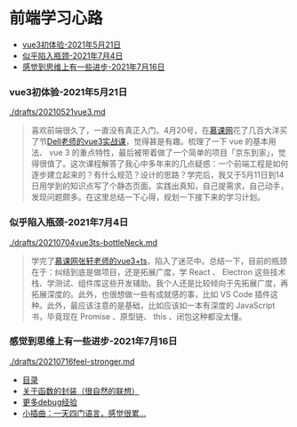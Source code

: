 # 前端学习心路

<!-- @import "[TOC]" {cmd="toc" depthFrom=3 depthTo=6 orderedList=false} -->

<!-- code_chunk_output -->

- [vue3初体验-2021年5月21日](#vue3初体验-2021年5月21日)
- [似乎陷入瓶颈-2021年7月4日](#似乎陷入瓶颈-2021年7月4日)
- [感觉到思维上有一些进步-2021年7月16日](#感觉到思维上有一些进步-2021年7月16日)

<!-- /code_chunk_output -->

### vue3初体验-2021年5月21日
[./drafts/20210521vue3.md](./drafts/20210521vue3.md)

> 喜欢前端很久了，一直没有真正入门。4月20号，在[慕课网](https://www.imooc.com/)花了几百大洋买了节[Dell老师的vue3实战课](https://coding.imooc.com/class/472.html)，觉得甚是有趣。梳理了一下 vue 的基本用法、 vue 3 的重点特性，最后被带着做了一个简单的项目「京东到家」，觉得很值了。这次课程解答了我心中多年来的几点疑惑：一个前端工程是如何逐步建立起来的？有什么规范？设计的思路？学完后，我又于5月11日到14日用学到的知识点写了个静态页面。实践出真知，自己提需求，自己动手，发现问题颇多。在这里总结一下心得，规划一下接下来的学习计划。

### 似乎陷入瓶颈-2021年7月4日
[./drafts/20210704vue3ts-bottleNeck.md](./drafts/20210704vue3ts-bottleNeck.md)

> 学完了[慕课网张轩老师的vue3+ts](https://coding.imooc.com/class/449.html)，陷入了迷茫中。总结一下，目前的瓶颈在于：纠结到底是做项目，还是拓展广度，学 React 、 Electron 这些技术栈、学测试、组件库这些开发辅助。我个人还是比较倾向于先拓展广度，再拓展深度的。此外，也很想做一些有成就感的事，比如 VS Code 插件这种。此外，最应该注意的是基础，比如应该如一本有深度的 JavaScript 书，毕竟现在 Promise 、原型链、 this 、闭包这种都没太懂。

### 感觉到思维上有一些进步-2021年7月16日
[./drafts/20210716feel-stronger.md](./drafts/20210716feel-stronger.md)

- [目录](./drafts/20210716feel-stronger.md#目录)
- [关于函数的封装（很自然的联想）](./drafts/20210716feel-stronger.md#关于函数的封装很自然的联想)
- [更多debug经验](./drafts/20210716feel-stronger.md#更多debug经验)
- [小插曲：一天四门语言，感觉很累...](./drafts/20210716feel-stronger.md#小插曲一天四门语言感觉很累)